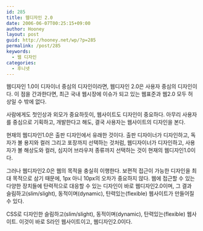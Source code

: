 ```yaml
---
id: 285
title: 웹디자인 2.0
date: 2006-06-07T00:25:15+09:00
author: Hooney
layout: post
guid: http://hooney.net/wp/?p=285
permalink: /post/285
keywords:
  - 웹 디자인
categories:
  - 후니넷
---
```

웹디자인 1.0이 디자이너 중심의 디자인이라면, 웹디자인 2.0은 사용자 중심의 디자인이다. 이 점을 간과한다면, 최근 국내 웹시장에 이슈가 되고 있는 웹표준과 웹2.0 모두 허상일 수 밖에 없다.

사람에게도 첫인상과 외모가 중요하듯이, 웹사이트도 디자인이 중요하다. 아무리 사용자를 중심으로 기획하고, 개발한다고 해도, 결국 사용자는 웹사이트의 디자인을 본다.

현재의 웹디자인1.0은 출판 디자인에서 유래한 것이다. 출판 디자이너가 디자인하고, 독자가 볼 용지와 컬러 그리고 포장까지 선택하는 것처럼, 웹디자이너가 디자인하고, 사용자가 볼 해상도와 컬러, 심지어 브라우저 종류까지 선택하는 것이 현재의 웹디자인1.0이다.

그러나 웹디자인2.0은 웹의 목적을 충실히 이행한다. 보편적 접근이 가능한 디자인을 최대 목적으로 삼기 때문에, 1px 아니 10px의 오차가 중요하지 않다. 웹에 접근할 수 있는 다양한 장치들에 탄력적으로 대응할 수 있는 디자인이 바로 웹디자인2.0이며, 그 결과 슬림하고(slim/slight), 동적이며(dynamic), 탄력있는(flexible) 웹사이트가 만들어질 수 있다.

CSS로 디자인한 슬림하고(slim/slight), 동적이며(dynamic), 탄력있는(flexible) 웹사이트. 이것이 바로 S라인 웹사이트이고, 웹디자인2.0이다.